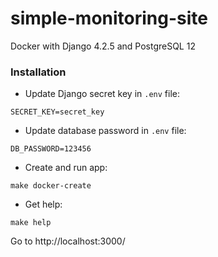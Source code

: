 # simple-monitoring-site

Docker with Django 4.2.5 and PostgreSQL 12

### Installation

* Update Django secret key in `.env` file:
```
SECRET_KEY=secret_key
```

* Update database password in `.env` file:
```
DB_PASSWORD=123456
```

* Create and run app:
```
make docker-create
```

* Get help:
```
make help
```

Go to http://localhost:3000/
